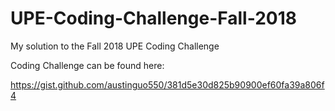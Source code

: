 # UPE-Coding-Challenge-Fall-2018
My solution to the Fall 2018 UPE Coding Challenge

Coding Challenge can be found here:

https://gist.github.com/austinguo550/381d5e30d825b90900ef60fa39a806f4

